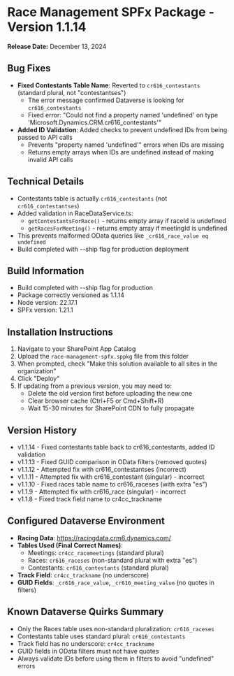 # Race Management SPFx Package - Version 1.1.14

**Release Date:** December 13, 2024

## Bug Fixes
- **Fixed Contestants Table Name**: Reverted to `cr616_contestants` (standard plural, not "contestantses")
  - The error message confirmed Dataverse is looking for `cr616_contestants`
  - Fixed error: "Could not find a property named 'undefined' on type 'Microsoft.Dynamics.CRM.cr616_contestants'"
- **Added ID Validation**: Added checks to prevent undefined IDs from being passed to API calls
  - Prevents "property named 'undefined'" errors when IDs are missing
  - Returns empty arrays when IDs are undefined instead of making invalid API calls

## Technical Details
- Contestants table is actually `cr616_contestants` (not `cr616_contestantses`)
- Added validation in RaceDataService.ts:
  - `getContestantsForRace()` - returns empty array if raceId is undefined
  - `getRacesForMeeting()` - returns empty array if meetingId is undefined
- This prevents malformed OData queries like `_cr616_race_value eq undefined`
- Build completed with --ship flag for production deployment

## Build Information
- Build completed with --ship flag for production
- Package correctly versioned as 1.1.14
- Node version: 22.17.1
- SPFx version: 1.21.1

## Installation Instructions
1. Navigate to your SharePoint App Catalog
2. Upload the `race-management-spfx.sppkg` file from this folder
3. When prompted, check "Make this solution available to all sites in the organization"
4. Click "Deploy"
5. If updating from a previous version, you may need to:
   - Delete the old version first before uploading the new one
   - Clear browser cache (Ctrl+F5 or Cmd+Shift+R)
   - Wait 15-30 minutes for SharePoint CDN to fully propagate

## Version History
- v1.1.14 - Fixed contestants table back to cr616_contestants, added ID validation
- v1.1.13 - Fixed GUID comparison in OData filters (removed quotes)
- v1.1.12 - Attempted fix with cr616_contestantses (incorrect)
- v1.1.11 - Attempted fix with cr616_contestant (singular) - incorrect
- v1.1.10 - Fixed races table name to cr616_raceses (with extra "es")
- v1.1.9 - Attempted fix with cr616_race (singular) - incorrect
- v1.1.8 - Fixed track field name to cr4cc_trackname

## Configured Dataverse Environment
- **Racing Data**: https://racingdata.crm6.dynamics.com/
- **Tables Used (Final Correct Names)**: 
  - Meetings: `cr4cc_racemeetings` (standard plural)
  - Races: `cr616_raceses` (non-standard plural with extra "es")
  - Contestants: `cr616_contestants` (standard plural)
- **Track Field**: `cr4cc_trackname` (no underscore)
- **GUID Fields**: `_cr616_race_value`, `_cr616_meeting_value` (no quotes in filters)

## Known Dataverse Quirks Summary
- Only the Races table uses non-standard pluralization: `cr616_raceses`
- Contestants table uses standard plural: `cr616_contestants`
- Track field has no underscore: `cr4cc_trackname`
- GUID fields in OData filters must not have quotes
- Always validate IDs before using them in filters to avoid "undefined" errors